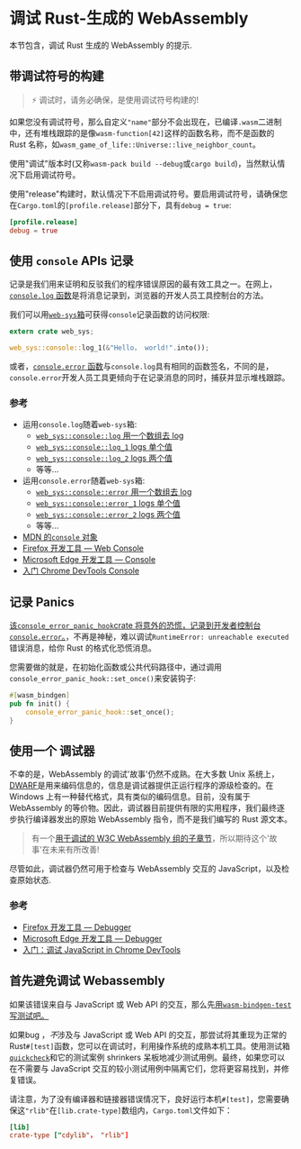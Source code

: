 # 调试 Rust-生成的 WebAssembly

本节包含，调试 Rust 生成的 WebAssembly 的提示.

## 带调试符号的构建

> ⚡ 调试时，请务必确保，是使用调试符号构建的!

如果您没有调试符号，那么自定义`"name"`部分不会出现在，已编译`.wasm`二进制中，还有堆栈跟踪的是像`wasm-function[42]`这样的函数名称，而不是函数的 Rust 名称，如`wasm_game_of_life::Universe::live_neighbor_count`。

使用"调试"版本时(又称`wasm-pack build --debug`或`cargo build`)，当然默认情况下启用调试符号。

使用"release"构建时，默认情况下不启用调试符号。要启用调试符号，请确保您在`Cargo.toml`的`[profile.release]`部分下，具有`debug = true`:

```toml
[profile.release]
debug = true
```

## 使用 `console` APIs 记录

记录是我们用来证明和反驳我们的程序错误原因的最有效工具之一。在网上，[`console.log`
函数](https://developer.mozilla.org/en-US/docs/Web/API/Console/log)是将消息记录到，浏览器的开发人员工具控制台的方法。

我们可以用[`web-sys`箱][web-sys]可获得`console`记录函数的访问权限:

```rust
extern crate web_sys;

web_sys::console::log_1(&"Hello， world!".into());
```

或者，[`console.error`
函数](https://developer.mozilla.org/en-US/docs/Web/API/Console/error)与`console.log`具有相同的函数签名，不同的是，`console.error`开发人员工具更倾向于在记录消息的同时，捕获并显示堆栈跟踪。

### 参考

- 运用`console.log`随着`web-sys`箱:
  - [`web_sys::console::log` 用一个数组去 log](https://rustwasm.github.io/wasm-bindgen/api/web_sys/console/fn.log.html)
  - [`web_sys::console::log_1` logs 单个值](https://rustwasm.github.io/wasm-bindgen/api/web_sys/console/fn.log_1.html)
  - [`web_sys::console::log_2` logs 两个值](https://rustwasm.github.io/wasm-bindgen/api/web_sys/console/fn.log_2.html)
  - 等等...
- 运用`console.error`随着`web-sys`箱:
  - [`web_sys::console::error` 用一个数组去 log](https://rustwasm.github.io/wasm-bindgen/api/web_sys/console/fn.error.html)
  - [`web_sys::console::error_1` logs 单个值](https://rustwasm.github.io/wasm-bindgen/api/web_sys/console/fn.error_1.html)
  - [`web_sys::console::error_2` logs 两个值](https://rustwasm.github.io/wasm-bindgen/api/web_sys/console/fn.error_2.html)
  - 等等...
- [MDN 的`console` 对象 ](https://developer.mozilla.org/en-US/docs/Web/API/Console)
- [Firefox 开发工具 — Web Console](https://developer.mozilla.org/en-US/docs/Tools/Web_Console)
- [Microsoft Edge 开发工具 — Console](https://docs.microsoft.com/en-us/microsoft-edge/devtools-guide/console)
- [入门 Chrome DevTools Console](https://developers.google.com/web/tools/chrome-devtools/console/get-started)

## 记录 Panics

[该`console_error_panic_hook`crate 将意外的恐慌，记录到开发者控制台`console.error`。][panic-hook]，不再是神秘，难以调试`RuntimeError: unreachable executed`错误消息，给你 Rust 的格式化恐慌消息。

您需要做的就是，在初始化函数或公共代码路径中，通过调用`console_error_panic_hook::set_once()`来安装钩子:

```rust
#[wasm_bindgen]
pub fn init() {
    console_error_panic_hook::set_once();
}
```

[panic-hook]: https://github.com/rustwasm/console_error_panic_hook

## 使用一个 调试器

不幸的是，WebAssembly 的调试'故事'仍然不成熟。在大多数 Unix 系统上，[DWARF][dwarf]是用来编码信息的，信息是调试器提供正运行程序的源级检查的。在 Windows 上有一种替代格式，具有类似的编码信息。目前，没有属于 WebAssembly 的等价物。因此，调试器目前提供有限的实用程序，我们最终逐步执行编译器发出的原始 WebAssembly 指令，而不是我们编写的 Rust 源文本。

> 有一个[用于调试的 W3C WebAssembly 组的子章节][debugging-subcharter]，所以期待这个'故事'在未来有所改善!

[debugging-subcharter]: https://github.com/WebAssembly/debugging
[dwarf]: http://dwarfstd.org/

尽管如此，调试器仍然可用于检查与 WebAssembly 交互的 JavaScript，以及检查原始状态.

### 参考

- [Firefox 开发工具 — Debugger](https://developer.mozilla.org/en-US/docs/Tools/Debugger)
- [Microsoft Edge 开发工具 — Debugger](https://docs.microsoft.com/en-us/microsoft-edge/devtools-guide/debugger)
- [入门：调试 JavaScript in Chrome DevTools](https://developers.google.com/web/tools/chrome-devtools/javascript/)

## 首先避免调试 Webassembly

如果该错误来自与 JavaScript 或 Web API 的交互，那么先[用`wasm-bindgen-test`写测试吧。][wbg-test]

如果bug ，*不*涉及与 JavaScript 或 Web API 的交互，那尝试将其重现为正常的 Rust`#[test]`函数，您可以在调试时，利用操作系统的成熟本机工具。使用测试箱[`quickcheck`][quickcheck]和它的测试案例 shrinkers 呆板地减少测试用例。最终，如果您可以在不需要与 JavaScript 交互的较小测试用例中隔离它们，您将更容易找到，并修复错误。

请注意，为了没有编译器和链接器错误情况下，良好运行本机`#[test]`，您需要确保这`"rlib"`在`[lib.crate-type]`数组内，`Cargo.toml`文件如下：

```toml
[lib]
crate-type ["cdylib"， "rlib"]
```

[quickcheck]: https://crates.io/crates/quickcheck
[web-sys]: https://rustwasm.github.io/wasm-bindgen/web-sys/index.html
[wbg-test]: https://rustwasm.github.io/wasm-bindgen/wasm-bindgen-test/index.html
